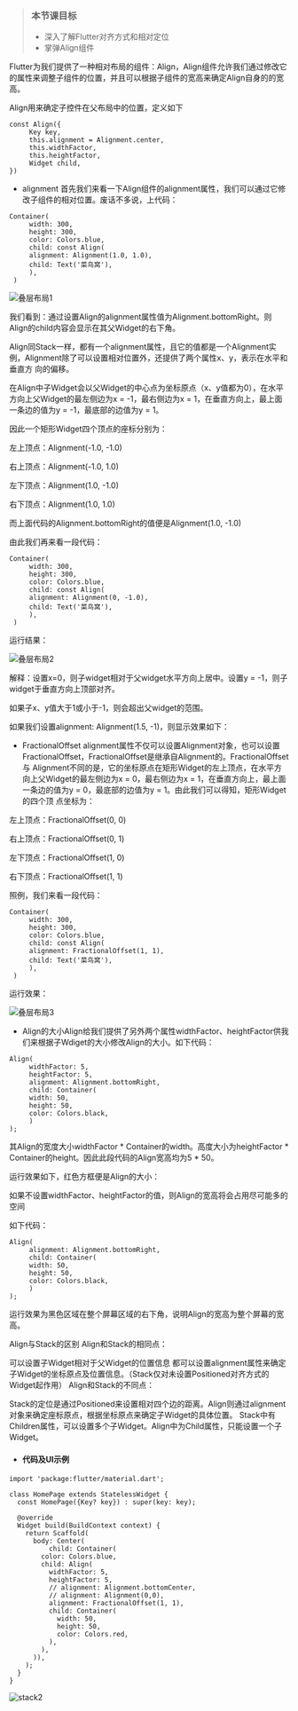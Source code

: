 > ### 本节课⽬标
> - 深⼊了解Flutter对⻬⽅式和相对定位
> - 掌弹Align组件

Flutter为我们提供了⼀种相对布局的组件：Align，Align组件允许我们通过修改它的属性来调整⼦组件的位置，并且可以根据⼦组件的宽⾼来确定Align⾃身的的宽⾼。

Align⽤来确定⼦控件在⽗布局中的位置，定义如下


```
const Align({
     Key key,
     this.alignment = Alignment.center,
     this.widthFactor,
     this.heightFactor,
     Widget child,
})
```


- alignment ⾸先我们来看⼀下Align组件的alignment属性，我们可以通过它修改⼦组件的相对位置。废话不多说，上代码：


```
Container(
     width: 300,
     height: 300,
     color: Colors.blue,
     child: const Align(
     alignment: Alignment(1.0, 1.0),
     child: Text('菜鸟窝'),
     ),
 )
```

 
 ![叠层布局1](https://note.youdao.com/yws/public/resource/91fba71f4e4b403311a6cb9b17f9c704/DA69F97C1D2A4A3FAF1C977192F19A0C?ynotemdtimestamp=1661844716287)
 
 我们看到：通过设置Align的alignment属性值为Alignment.bottomRight。则Align的child内容会显示在其⽗Widget的右下⻆。

Align同Stack⼀样，都有⼀个alignment属性，且它的值都是⼀个Alignment实例，Alignment除了可以设置相对位置外，还提供了两个属性x、y，表示在⽔平和垂直⽅
向的偏移。

在Align中⼦Widget会以⽗Widget的中⼼点为坐标原点（x、y值都为0），在⽔平⽅向上⽗Widget的最左侧边为x = -1，最右侧边为x = 1，在垂直⽅向上，最上⾯⼀条边的值为y = -1，最底部的边值为y = 1。


因此⼀个矩形Widget四个顶点的座标分别为：

左上顶点：Alignment(-1.0, -1.0)

右上顶点：Alignment(-1.0, 1.0)

左下顶点：Alignment(1.0, -1.0)

右下顶点：Alignment(1.0, 1.0)

⽽上⾯代码的Alignment.bottomRight的值便是Alignment(1.0, -1.0)

由此我们再来看⼀段代码：


```
Container(
     width: 300,
     height: 300,
     color: Colors.blue,
     child: const Align(
     alignment: Alignment(0, -1.0),
     child: Text('菜鸟窝'),
     ),
 )
```

 
运⾏结果：

![叠层布局2](https://note.youdao.com/yws/public/resource/91fba71f4e4b403311a6cb9b17f9c704/49ECC55236464CD68FA3BFA5C9DB6866?ynotemdtimestamp=1661844716287)

解释：设置x=0，则⼦widget相对于⽗widget⽔平⽅向上居中。设置y = -1，则⼦widget于垂直⽅向上顶部对⻬。

如果⼦x、y值⼤于1或⼩于-1，则会超出⽗widget的范围。

如果我们设置alignment: Alignment(1.5, -1)，则显示效果如下：

- FractionalOffset alignment属性不仅可以设置Alignment对象，也可以设置FractionalOffset，FractionalOffset是继承⾃Alignment的。FractionalOffset与
Alignment不同的是，它的坐标原点在矩形Widget的左上顶点，在⽔平⽅向上⽗Widget的最左侧边为x = 0，最右侧边为x = 1，在垂直⽅向上，最上⾯⼀条边的值为y = 0，最底部的边值为y = 1。由此我们可以得知，矩形Widget的四个顶
点坐标为：

左上顶点：FractionalOffset(0, 0)

右上顶点：FractionalOffset(0, 1)

左下顶点：FractionalOffset(1, 0)

右下顶点：FractionalOffset(1, 1)

照例，我们来看⼀段代码：


```
Container(
     width: 300,
     height: 300,
     color: Colors.blue,
     child: const Align(
     alignment: FractionalOffset(1, 1),
     child: Text('菜鸟窝'),
     ),
 )
```

 
运⾏效果：

![叠层布局3](https://note.youdao.com/yws/public/resource/91fba71f4e4b403311a6cb9b17f9c704/D34EE6E8F4764D5BB0D00D10CB9EECA5?ynotemdtimestamp=1661844716287)

- Align的⼤⼩Align给我们提供了另外两个属性widthFactor、heightFactor供我们来根据⼦Wdiget的⼤⼩修改Align的⼤⼩。如下代码：


```
Align(
     widthFactor: 5,
     heightFactor: 5,
     alignment: Alignment.bottomRight,
     child: Container(
     width: 50,
     height: 50,
     color: Colors.black,
     )
);
```


其Align的宽度⼤⼩widthFactor * Container的width。⾼度⼤⼩为heightFactor *
Container的height。因此此段代码的Align宽⾼均为5 * 50。

运⾏效果如下，红⾊⽅框便是Align的⼤⼩：

如果不设置widthFactor、heightFactor的值，则Align的宽⾼将会占⽤尽可能多的空间

如下代码：


```
Align(
     alignment: Alignment.bottomRight,
     child: Container(
     width: 50,
     height: 50,
     color: Colors.black,
     )
);
```


运⾏效果为⿊⾊区域在整个屏幕区域的右下⻆，说明Align的宽⾼为整个屏幕的宽⾼。

Align与Stack的区别 Align和Stack的相同点：

可以设置⼦Widget相对于⽗Widget的位置信息 都可以设置alignment属性来确定⼦Widget的坐标原点及位置信息。（Stack仅对未设置Positioned对⻬⽅式的Widget起作⽤） Align和Stack的不同点：

Stack的定位是通过Positioned来设置相对四个边的距离。Align则通过alignment对象来确定座标原点，根据坐标原点来确定⼦Widget的具体位置。 Stack中有Children属性，可以设置多个⼦Widget。Align中为Child属性，只能设置⼀个⼦
Widget。


- #### 代码及UI示例


```
import 'package:flutter/material.dart';

class HomePage extends StatelessWidget {
  const HomePage({Key? key}) : super(key: key);

  @override
  Widget build(BuildContext context) {
    return Scaffold(
      body: Center(
          child: Container(
        color: Colors.blue,
        child: Align(
          widthFactor: 5,
          heightFactor: 5,
          // alignment: Alignment.bottomCenter,
          // alignment: Alignment(0,0),
          alignment: FractionalOffset(1, 1),
          child: Container(
            width: 50,
            height: 50,
            color: Colors.red,
          ),
        ),
      )),
    );
  }
}

```

![stack2](https://note.youdao.com/yws/public/resource/91fba71f4e4b403311a6cb9b17f9c704/7875F1D5B2E84405B85F5BB2D2EF33C5?ynotemdtimestamp=1661844716287)